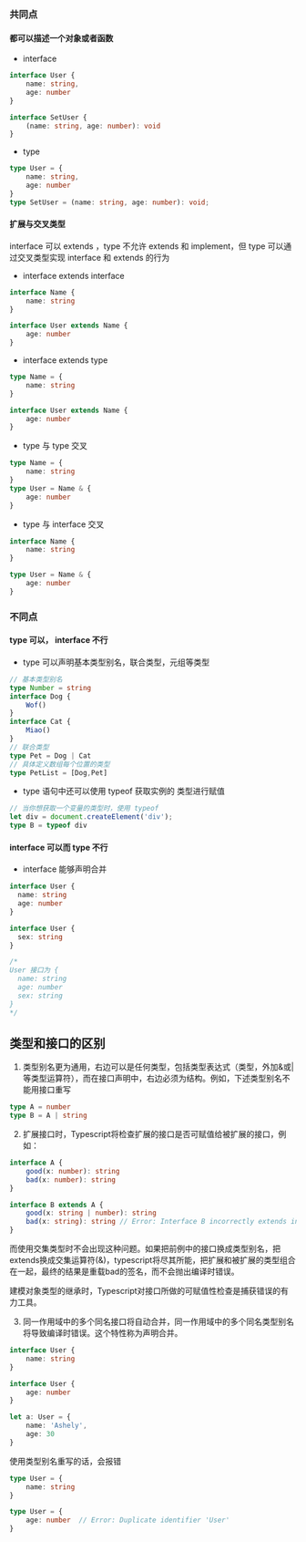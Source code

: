 ### 共同点
#### 都可以描述一个对象或者函数

- interface
```typescript
interface User {
    name: string,
    age: number
}

interface SetUser {
    (name: string, age: number): void
}
```

- type
```typescript
type User = {
    name: string,
    age: number
}
type SetUser = (name: string, age: number): void;
```

#### 扩展与交叉类型
interface 可以 extends ，type 不允许 extends 和 implement，但 type 可以通过交叉类型实现 interface 和 extends 的行为

- interface extends interface

```typescript
interface Name {
    name: string
}

interface User extends Name {
    age: number
}
```

- interface extends type
```typescript
type Name = {
    name: string
}

interface User extends Name {
    age: number
}
```

- type 与 type 交叉

```typescript
type Name = {
    name: string
}
type User = Name & {
    age: number
}
```

- type 与 interface 交叉
```typescript
interface Name {
    name: string
}

type User = Name & {
    age: number
}
```

### 不同点

#### type 可以， interface 不行
- type 可以声明基本类型别名，联合类型，元组等类型
```typescript
// 基本类型别名
type Number = string
interface Dog {
    Wof()
}
interface Cat {
    Miao()
}
// 联合类型
type Pet = Dog | Cat
// 具体定义数组每个位置的类型
type PetList = [Dog,Pet]
```

- type 语句中还可以使用 typeof 获取实例的 类型进行赋值
```typescript
// 当你想获取一个变量的类型时，使用 typeof
let div = document.createElement('div');
type B = typeof div
```
#### interface 可以而 type 不行
- interface 能够声明合并
```typescript
interface User {
  name: string
  age: number
}

interface User {
  sex: string
}

/*
User 接口为 {
  name: string
  age: number
  sex: string 
}
*/
```


## 类型和接口的区别
1. 类型别名更为通用，右边可以是任何类型，包括类型表达式（类型，外加&或|等类型运算符），而在接口声明中，右边必须为结构。例如，下述类型别名不能用接口重写
```ts
type A = number
type B = A | string
```

2. 扩展接口时，Typescript将检查扩展的接口是否可赋值给被扩展的接口，例如：
```ts
interface A {
    good(x: number): string
    bad(x: number): string
}

interface B extends A {
    good(x: string | number): string
    bad(x: string): string // Error: Interface B incorrectly extends interface A.Type number is not assignable to type string
}
```
而使用交集类型时不会出现这种问题。如果把前例中的接口换成类型别名，把extends换成交集运算符(&)，typescript将尽其所能，把扩展和被扩展的类型组合在一起，最终的结果是重载bad的签名，而不会抛出编译时错误。

建模对象类型的继承时，Typescript对接口所做的可赋值性检查是捕获错误的有力工具。

3. 同一作用域中的多个同名接口将自动合并，同一作用域中的多个同名类型别名将导致编译时错误。这个特性称为声明合并。

```ts
interface User {
    name: string
}

interface User {
    age: number 
}

let a: User = {
    name: 'Ashely',
    age: 30
}

```
使用类型别名重写的话，会报错
```ts
type User = {
    name: string
}

type User = {
    age: number  // Error: Duplicate identifier 'User'
}
```